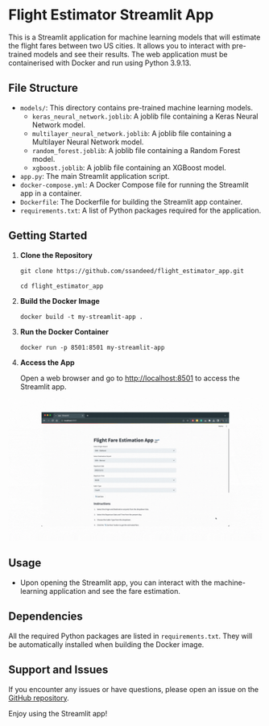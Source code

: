 # Flight Estimator Streamlit App

This is a Streamlit application for machine learning models that will estimate the flight fares between two US cities. It allows you to interact with pre-trained models and see their results. The web application must be containerised with Docker and run using Python 3.9.13.

## File Structure

- `models/`: This directory contains pre-trained machine learning models.
    - `keras_neural_network.joblib`: A joblib file containing a Keras Neural Network model.
    - `multilayer_neural_network.joblib`: A joblib file containing a Multilayer Neural Network model.
    - `random_forest.joblib`: A joblib file containing a Random Forest model.
    - `xgboost.joblib`: A joblib file containing an XGBoost model.
- `app.py`: The main Streamlit application script.
- `docker-compose.yml`: A Docker Compose file for running the Streamlit app in a container.
- `Dockerfile`: The Dockerfile for building the Streamlit app container.
- `requirements.txt`: A list of Python packages required for the application.

## Getting Started

1. **Clone the Repository**

    ```shell
    git clone https://github.com/ssandeed/flight_estimator_app.git
    ```

    ```shell
    cd flight_estimator_app
    ```

2. **Build the Docker Image**

    ```shell
    docker build -t my-streamlit-app .
    ```

3. **Run the Docker Container**

    ```shell
    docker run -p 8501:8501 my-streamlit-app
    ```

4. **Access the App**

    Open a web browser and go to [http://localhost:8501](http://localhost:8501) to access the Streamlit app.

![Streamlit App](./streamlit.gif)

## Usage

- Upon opening the Streamlit app, you can interact with the machine-learning application and see the fare estimation.

## Dependencies

All the required Python packages are listed in `requirements.txt`. They will be automatically installed when building the Docker image.

## Support and Issues

If you encounter any issues or have questions, please open an issue on the [GitHub repository](https://github.com/ssandeed/flight_estimator_app/issues).

Enjoy using the Streamlit app!

